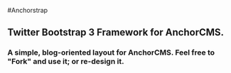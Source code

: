#Anchorstrap

## Twitter Bootstrap 3 Framework for AnchorCMS.

### A simple, blog-oriented layout for AnchorCMS. Feel free to "Fork" and use it; or re-design it.
